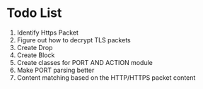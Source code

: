 # Todo List

1. Identify Https Packet
2. Figure out how to decrypt TLS packets
3. Create Drop 
4. Create Block
5. Create classes for PORT AND ACTION module 
6. Make PORT parsing better 
7. Content matching based on the HTTP/HTTPS packet content
